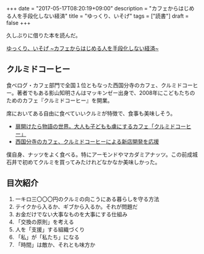 +++
date = "2017-05-17T08:20:19+09:00"
description = "カフェからはじめる人を手段化しない経済"
title = "ゆっくり、いそげ"
tags = ["読書"]
draft = false
+++

久しぶりに借りた本を読んだ。

<a target="_blank" href="https://www.amazon.co.jp/gp/product/4479794700/ref=as_li_tl?ie=UTF8&camp=247&creative=1211&creativeASIN=4479794700&linkCode=as2&tag=kotazi-22&linkId=ad3c74ed1130b79f4ed5540bf1fd8371">ゆっくり、いそげ ~カフェからはじめる人を手段化しない経済~</a>

## クルミドコーヒー

食べログ・カフェ部門で全国１位ともなった西国分寺のカフェ、クルミドコーヒー。著者でもある影山知明さんはマッキンゼー出身で、2008年にこどもたちのためのカフェ『クルミドコーヒー』を開業。

席においてある自由に食べていいクルミが特徴で、食事も美味しそう。

- [扉開けたら物語の世界。大人も子どもも虜にするカフェ「クルミドコーヒー」](https://kinarino.jp/cat4-%E3%82%B0%E3%83%AB%E3%83%A1/4783-%E6%89%89%E9%96%8B%E3%81%91%E3%81%9F%E3%82%89%E7%89%A9%E8%AA%9E%E3%81%AE%E4%B8%96%E7%95%8C%E3%80%82%E5%A4%A7%E4%BA%BA%E3%82%82%E5%AD%90%E3%81%A9%E3%82%82%E3%82%82%E8%99%9C%E3%81%AB%E3%81%99%E3%82%8B%E3%82%AB%E3%83%95%E3%82%A7%E3%80%8C%E3%82%AF%E3%83%AB%E3%83%9F%E3%83%89%E3%82%B3%E3%83%BC%E3%83%92%E3%83%BC%E3%80%8D)
- [西国分寺のカフェ、クルミドコーヒーによる新店開発を応援](https://www.securite.jp/fund/detail/2929)

僕自身、ナッツをよく食べる。特にアーモンドやマカダミアナッツ。この前成城石井で初めてクルミを買ってみたけれどなかなか美味しかった。

## 目次紹介

1. 一キロ三〇〇〇円のクルミの向こうにある暮らしを守る方法
2. テイクから入るか、ギブから入るか。それが問題だ
3. お金だけでない大事なものを大事にする仕組み
4. 「交換の原則」を考える
5. 人を「支援」する組織づくり
6. 「私」が「私たち」になる
7. 「時間」は敵か、それとも味方か
